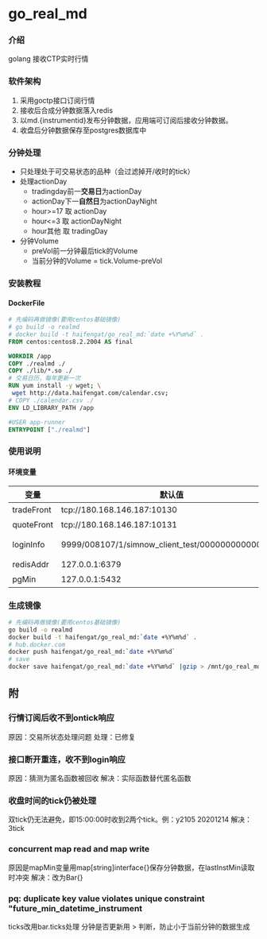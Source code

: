 # go_real_md

### 介绍
golang 接收CTP实时行情

### 软件架构
1. 采用goctp接口订阅行情
2. 接收后合成分钟数据落入redis
3. 以md.{instrumentid}发布分钟数据，应用端可订阅后接收分钟数据。
4. 收盘后分钟数据保存至postgres数据库中

### 分钟处理
* 只处理处于可交易状态的品种（会过滤掉开/收时的tick）
* 处理actionDay
  * tradingday前一**交易日**为actionDay
  * actionDay下一**自然日**为actionDayNight
  * hour>=17 取 actionDay
  * hour<=3  取 actionDayNight
  * hour其他 取 tradingDay
* 分钟Volume
  * preVol前一分钟最后tick的Volume
  * 当前分钟的Volume = tick.Volume-preVol

### 安装教程
#### DockerFile
```dockerfile
# 先编码再做镜像(要用centos基础镜像)
# go build -o realmd
# docker build -t haifengat/go_real_md:`date +%Y%m%d` .
FROM centos:centos8.2.2004 AS final

WORKDIR /app
COPY ./realmd ./
COPY ./lib/*.so ./
# 交易日历，每年更新一次
RUN yum install -y wget; \
 wget http://data.haifengat.com/calendar.csv;
# COPY ./calendar.csv ./
ENV LD_LIBRARY_PATH /app

#USER app-runner
ENTRYPOINT ["./realmd"]
```

### 使用说明
#### 环境变量
变量|默认值|说明
-|-|-
tradeFront|tcp://180.168.146.187:10130|ctp交易前置
quoteFront|tcp://180.168.146.187:10131|ctp行情前置
loginInfo|9999/008107/1/simnow_client_test/0000000000000000|登录配置格式 broker/investor/pwd/appid/authcode
redisAddr|127.0.0.1:6379|redis库配置host:port
pgMin|127.0.0.1:5432|分钟pg库配置

### 生成镜像
```bash
# 先编码再做镜像(要用centos基础镜像)
go build -o realmd
docker build -t haifengat/go_real_md:`date +%Y%m%d` .
# hub.docker.com
docker push haifengat/go_real_md:`date +%Y%m%d`
# save
docker save haifengat/go_real_md:`date +%Y%m%d` |gzip > /mnt/go_real_md.`date +%Y%m%d`.tgz
```

## 附
### 行情订阅后收不到ontick响应
原因：交易所状态处理问题
处理：已修复

### 接口断开重连，收不到login响应
原因：猜测为匿名函数被回收
解决：实际函数替代匿名函数

### 收盘时间的tick仍被处理
双tick仍无法避免，即15:00:00时收到2两个tick。例：y2105 20201214
解决：3tick

### concurrent map read and map write
原因是mapMin变量用map[string]interface{}保存分钟数据，在lastInstMin读取时冲突
解决：改为Bar{}

###  pq: duplicate key value violates unique constraint "future_min_datetime_instrument
ticks改用bar.ticks处理
分钟是否更新用 > 判断，防止小于当前分钟的数据生成
